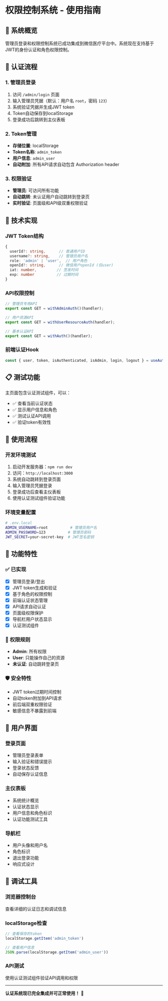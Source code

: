 # 权限控制系统 - 使用指南

## 🎯 系统概览

管理员登录和权限控制系统已成功集成到微信医疗平台中。系统现在支持基于JWT的身份认证和角色权限控制。

## 🔐 认证流程

### 1. 管理员登录
1. 访问 `/admin/login` 页面
2. 输入管理员凭据（默认：用户名 `root`，密码 `123`）
3. 系统验证凭据并生成JWT token
4. Token自动保存到localStorage
5. 登录成功后跳转到主仪表板

### 2. Token管理
- **存储位置**: localStorage
- **Token名称**: `admin_token`
- **用户信息**: `admin_user`
- **自动附加**: 所有API请求自动包含 Authorization header

### 3. 权限验证
- **管理员**: 可访问所有功能
- **自动跳转**: 未认证用户自动跳转到登录页
- **实时验证**: 页面级和API级双重权限验证

## 🔧 技术实现

### JWT Token结构
```typescript
{
  userId?: string,      // 普通用户ID
  username?: string,    // 管理员用户名
  role: 'admin' | 'user',  // 用户角色
  openId?: string,      // 微信用户openId (仅user)
  iat: number,         // 签发时间
  exp: number          // 过期时间
}
```

### API权限控制
```typescript
// 管理员专用API
export const GET = withAdminAuth()(handler);

// 用户资源API
export const GET = withUserResourceAuth(handler);

// 基本认证API
export const GET = withAuth()(handler);
```

### 前端认证Hook
```typescript
const { user, token, isAuthenticated, isAdmin, login, logout } = useAuth();
```

## 📋 测试功能

主页面包含认证测试组件，可以：
- ✅ 查看当前认证状态
- ✅ 显示用户信息和角色
- ✅ 测试认证API调用
- ✅ 验证token有效性

## 🔄 使用流程

### 开发环境测试
1. 启动开发服务器：`npm run dev`
2. 访问：`http://localhost:3000`
3. 系统自动跳转到登录页面
4. 输入管理员凭据登录
5. 登录成功后查看主仪表板
6. 使用认证测试组件验证功能

### 环境变量配置
```bash
# .env.local
ADMIN_USERNAME=root          # 管理员用户名
ADMIN_PASSWORD=123          # 管理员密码
JWT_SECRET=your-secret-key  # JWT签名密钥
```

## 🚀 功能特性

### ✅ 已实现
- [x] 管理员登录/登出
- [x] JWT token生成和验证
- [x] 基于角色的权限控制
- [x] 前端认证状态管理
- [x] API请求自动认证
- [x] 页面级权限保护
- [x] 导航栏用户状态显示
- [x] 认证测试组件

### 🔄 权限规则
- **Admin**: 所有权限
- **User**: 只能操作自己的资源
- **未认证**: 自动跳转登录页

### 🛡️ 安全特性
- JWT token过期时间控制
- 自动token附加到API请求
- 前后端双重权限验证
- 敏感信息不暴露到前端

## 📱 用户界面

### 登录页面
- 管理员登录表单
- 输入验证和错误提示
- 登录状态反馈
- 自动保存认证信息

### 主仪表板
- 系统统计概览
- 认证状态显示
- 用户信息和角色标识
- 认证功能测试工具

### 导航栏
- 用户头像和用户名
- 角色标识
- 退出登录功能
- 响应式设计

## 🐛 调试工具

### 浏览器控制台
查看详细的认证日志和调试信息

### localStorage检查
```javascript
// 查看保存的token
localStorage.getItem('admin_token')

// 查看用户信息
JSON.parse(localStorage.getItem('admin_user'))
```

### API测试
使用认证测试组件验证API调用和权限

---

**认证系统现已完全集成并可正常使用！** 🎉